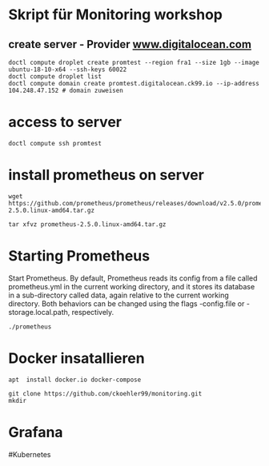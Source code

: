 # Skript für Monitoring workshop
## create server - Provider www.digitalocean.com
```
doctl compute droplet create promtest --region fra1 --size 1gb --image ubuntu-18-10-x64 --ssh-keys 60022
doctl compute droplet list
doctl compute domain create promtest.digitalocean.ck99.io --ip-address 104.248.47.152 # domain zuweisen
```
# access to server
```
doctl compute ssh promtest
```

# install prometheus on server  
```
wget https://github.com/prometheus/prometheus/releases/download/v2.5.0/prometheus-2.5.0.linux-amd64.tar.gz

tar xfvz prometheus-2.5.0.linux-amd64.tar.gz 
```
# Starting Prometheus
Start Prometheus. By default, Prometheus reads its config from a file called prometheus.yml in the current working directory, and it stores its database in a sub-directory called data, again relative to the current working directory. Both behaviors can be changed using the flags -config.file or -storage.local.path, respectively.
```
./prometheus 
```

# Docker insatallieren
```
apt  install docker.io docker-compose

git clone https://github.com/ckoehler99/monitoring.git
mkdir 
```

# Grafana




#Kubernetes
